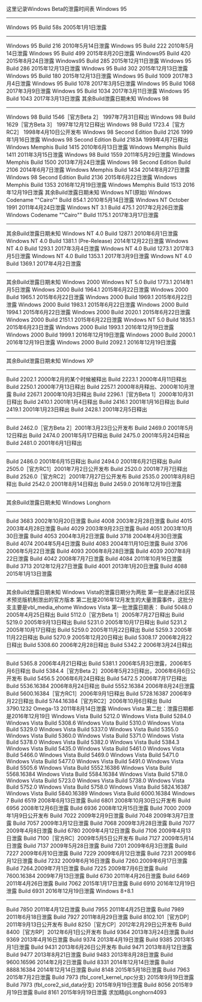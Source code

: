 这里记录Windows Beta的泄露时间表
Windows 95
***
Windows 95 Build 58s 2005年1月1日泄露 
***
Windows 95 Build 216 2010年5月14日泄露 
Windows 95 Build 222 2010年5月14日泄露 
Windows 95 Build 499 2015年8月20日泄露 
Windows95 Build 420 2015年8月24日泄露 
Windows95 Build 285 2015年12月11日泄露 
Windows 95 Build 286 2015年12月13日泄露 
Windows 95 Build 302 2015年12月13日泄露 
Windows 95 Build 180 2015年12月13日泄露 
Windows 95 Build 1009 2017年3月4日泄露 
Windows 95 Build 1078 2017年3月5日泄露 
Windows 95 Build 1068 2017年3月9日泄露 
Windows 95 Build 1034 2017年3月11日泄露 
Windows 95 Build 1043 2017年3月13日泄露 
其余Build泄露日期未知
Windows 98
***
Windows 98 Build 1546［官方Beta 2］ 1997年7月31日释出 
Windows 98 Build 1629［官方Beta 3］ 1997年12月12日释出 
Windows 98 Build 1723.4［官方RC2］ 1998年4月10日公开发布 
Windows 98 Second Edition Build 2126 1999年1月16日泄露 
Windows 98 Second Edition Build 2183A 1999年4月7日释出 
Windows Memphis Build 1415 2010年6月13日泄露 
Windows Memphis Build 1411 2011年3月15日泄露 
Windows 98 Build 1559 2011年5月29日泄露 
Windows Memphis Build 1500 2013年7月24日泄露 
Windows 98 Second Edition Build 2106 2014年6月7日泄露 
Windows Memphis Build 1434 2014年8月27日泄露 
Windows 98 Second Edition Build 2136 2015年6月22日泄露 
Windows Memphis Build 1353 2016年12月19日泄露 
Windows Memphis Build 1513 2016年12月19日泄露 
其余Build泄露日期未知
Windows NT(原始)
Windows Codename ""Cairo"" Build 854.1 2010年5月14日泄露
Windows NT October 1991 2011年4月24日泄露
Windows NT 3.1 Build 475.1 2017年2月26日泄露
Windows Codename ""Cairo"" Build 1175.1 2017年3月17日泄露 
***
其余Build泄露日期未知
Windows NT 4.0 Build 1287.1 2010年6月1日泄露 
Windows NT 4.0 Build 1381.1 (Pre-Release) 2014年12月22日泄露 
Windows NT 4.0 Build 1293.1 2017年3月4日泄露 
Windows NT 4.0 Build 1273.1 2017年3月5日泄露 
Windows NT 4.0 Build 1353.1 2017年3月9日泄露 
Windows NT 4.0 Build 1369.1 2017年4月2日泄露 
***
其余Build泄露日期未知
Windows 2000
Windows NT 5.0 Build 1773.1 2014年1月5日泄露 
Windows 2000 Build 1964.1 2015年6月22日泄露 
Windows 2000 Build 1965.1 2015年6月22日泄露 
Windows 2000 Build 1969.1 2015年6月22日泄露 
Windows 2000 Build 1983.1 2015年6月22日泄露 
Windows 2000 Build 1994.1 2015年6月22日泄露 
Windows 2000 Build 2020.1 2015年6月22日泄露 
Windows 2000 Build 2151.1 2015年6月22日泄露 
Windows NT 5.0 Build 1835.1 2015年6月23日泄露
Windows 2000 Build 1993.1 2016年12月19日泄露
Windows 2000 Build 1999.1 2016年12月19日泄露 
Windows 2000 Build 2000.1 2016年12月19日泄露
Windows 2000 Build 2092.1 2016年12月19日泄露
***
其余Build泄露日期未知
Windows XP
***
Build 2202.1 2000年2月的某个时候被释出
Build 2223.1 2000年4月11日释出
Build 2250.1 2000年7月13日释出
Build 2257.1 2000年8月释出、2000年10月泄露
Build 2267.1 2000年10月3日释出
Build 2296.1［官方Beta 1］2000年10月31日释出
Build 2410.1 2001年1月4日释出
Build 2416.1 2001年1月16日释出
Build 2419.1 2001年1月23日释出
Build 2428.1 2001年2月5日释出 
***
Build 2462.0［官方Beta 2］2001年3月23日公开发布
Build 2469.0 2001年5月12日释出
Build 2474.0 2001年5月17日释出
Build 2475.0 2001年5月24日释出
Build 2481.0 2001年6月1日释出 
***
Build 2486.0 2001年6月15日释出
Build 2494.0 2001年6月21日释出
Build 2505.0［官方RC1］2001年7月2日公开发布
Build 2520.0 2001年7月7日释出
Build 2526.0［官方RC2］2001年7月27日公开发布
Build 2535.0 2001年8月8日释出
Build 2542.0 2001年8月14日释出
Build 2459.0 2016年12月19日泄露
***
其余Build泄露日期未知
Windows Longhorn
***
Build 3683 2002年10月20日泄露
Build 4008 2003年2月28日泄露
Build 4015 2003年4月28日泄露
Build 4029 2003年9月23日泄露
Build 4051 2003年10月30日泄露
Build 4053 2004年3月2日泄露
Build 3718 2004年4月30日泄露
Build 4074 2004年5月4日泄露
Build 4083 2004年11月10日泄露
Build 3706 2006年5月22日泄露
Build 4093 2006年8月28日泄露
Build 4039 2007年8月22日泄露 
Build 4042 2008年7月7日泄露
Build 4084 2011年10月16日泄露
Build 3713 2012年12月27日泄露
Build 4001 2013年1月20日泄露
Build 4088 2015年1月13日泄露
***
其余Build泄露日期未知
Windows Vista的泄露日期分为两批
第一批是通过社区技术预览版机制泄出的官方版本
第二批是2016年12月发生的大量泄露事件，这批分支主要是vbl_media_ehome
Windows Vista 第一批泄露日期表：
Build 5048.0 2005年4月25日释出
Build 5112.0［官方Beta 1］2005年7月27日释出
Build 5219.0 2005年9月13日释出
Build 5231.0 2005年10月17日释出
Build 5231.2 2005年10月17日释出
Build 5259.0 2005年11月22日释出
Build 5259.3 2005年11月22日释出
Build 5270.9 2005年12月20日释出
Build 5308.17 2006年2月22日释出
Build 5308.60 2006年2月28日释出
Build 5342.2 2006年3月24日释出 
***
Build 5365.8 2006年4月21日释出
Build 5381.1 2006年5月3日泄露，2006年5月6日释出
Build 5384.4［官方Beta 2］2006年5月23日释出，2006年6月6日公开发布
Build 5456.5 2006年6月24日释出
Build 5472.5 2006年7月17日释出
Build 5536.16384 2006年8月24日释出
Build 5552.16384 2006年8月24日泄露
Build 5600.16384［官方RC1］2006年9月1日释出
Build 5728.16387 2006年9月22日释出
Build 5744.16384［官方RC2］2006年10月6日释出
Build 3790.1232 Omega-13 2011年8月14日泄露
Windows Vista 第二批：泄露日期都是2016年12月19日
Windows Vista Build 5212.0 
Windows Vista Build 5284.0 
Windows Vista Build 5308.6 
Windows Vista Build 5310.0 
Windows Vista Build 5329.0 
Windows Vista Build 5337.0 
Windows Vista Build 5355.0 
Windows Vista Build 5360.0 
Windows Vista Build 5371.0 
Windows Vista Build 5378.0 
Windows Vista Build 5382.0 
Windows Vista Build 5384.3 
Windows Vista Build 5435.0 
Windows Vista Build 5461.0 
Windows Vista Build 5466.0 
Windows Vista Build 5469.0 
Windows Vista Build 5471.0 
Windows Vista Build 5477.0 
Windows Vista Build 5491.0 
Windows Vista Build 5505.6 
Windows Vista Build 5552.16386 
Windows Vista Build 5568.16384 
Windows Vista Build 5584.16384 
Windows Vista Build 5718.0 
Windows Vista Build 5723.0 
Windows Vista Build 5738.0 
Windows Vista Build 5752.0 
Windows Vista Build 5758.0 
Windows Vista Build 5824.16387 
Windows Vista Build 5840.16389 
Windows Vista Build 6000.16384
Windows 7
Build 6519 2008年6月13日泄露
Build 6801 2008年10月30日公开发布
Build 6956 2008年12月6日泄露
Build 6936 2008年12月15日泄露
Build 7000 2009年1月9日公开发布
Build 7022 2009年2月9日泄露
Build 7048 2009年3月7日泄露
Build 7057 2009年3月12日泄露
Build 7068 2009年3月28日泄露
Build 7077 2009年4月8日泄露
Build 6780 2009年4月12日泄露
Build 7106 2009年4月13日泄露
Build 7100［官方RC］2009年5月5日公开发布
Build 7127 2009年5月14日泄露
Build 7137 2009年5月28日泄露
Build 7201 2009年6月3日泄露
Build 7227 2009年6月10日泄露
Build 7229 2009年6月12日泄露
Build 7231 2009年6月12日泄露
Build 7232 2009年6月16日泄露
Build 7260.2009年6月17日泄露
Build 7264.2009年7月1日泄露
Build 7225 2009年7月6日泄露
Build 7600.16384 2009年7月13日泄露
Build 6730 2011年4月26日泄露
Build 6469 2011年4月26日泄露
Build 7062 2015年1月17日泄露
Build 6910 2016年12月19日泄露
Build 6931 2016年12月19日泄露
Windows 8+8.1
***
Build 7850 2011年4月12日泄露
Build 7955 2011年4月25日泄露
Build 7989 2011年6月18日泄露
Build 7927 2011年8月29日泄露
Build 8102.101［官方DP］2011年9月13日公开发布
Build 8250［官方CP］2012年2月29日公开发布
Build 8400［官方RP］2012年6月1日公开发布
Build 9364 2013年3月24日泄露
Build 9369 2013年4月16日泄露
Build 9374 2013年4月19日泄露
Build 9385 2013年5月1日泄露
Build 9431 2013年6月26日公开发布
Build 9471 2013年8月12日泄露
Build 9477 2013年8月21日泄露
Build 9483 2013年8月28日泄露
Build 9600.16596 2014年2月2日泄露
Build 8331 2014年12月14日泄露
Build 8888.16384 2014年12月14日泄露
Build 8148 2015年5月18日泄露
Build 7963 2015年7月2日泄露
Build 7973 (fbl_core1_kernel_npc分支) 2015年9月19日泄露
Build 7973 (fbl_core2_sid_data分支) 2015年9月19日泄露
Build 8056 2015年9月19日泄露
Build 8161 2015年9月19日泄露
求加精@Longhorn4093
